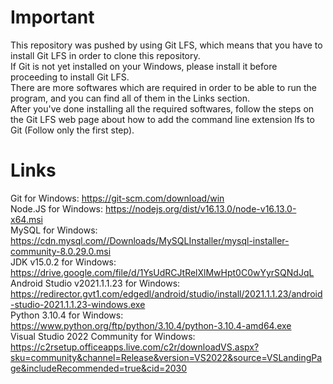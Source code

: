 # Important
This repository was pushed by using Git LFS, which means that you have to install Git LFS in order to clone this repository.
<br />
If Git is not yet installed on your Windows, please install it before proceeding to install Git LFS.
<br />
There are more softwares which are required in order to be able to run the program, and you can find all of them in the Links section.
<br />
After you've done installing all the required softwares, follow the steps on the Git LFS web page about how to add the command line extension lfs to Git (Follow only the first step).

# Links
Git for Windows: https://git-scm.com/download/win
<br />
Node.JS for Windows: https://nodejs.org/dist/v16.13.0/node-v16.13.0-x64.msi
<br />
MySQL for Windows: https://cdn.mysql.com//Downloads/MySQLInstaller/mysql-installer-community-8.0.29.0.msi
<br />
JDK v15.0.2 for Windows: https://drive.google.com/file/d/1YsUdRCJtRelXlMwHpt0C0wYyrSQNdJqL
<br />
Android Studio v2021.1.1.23 for Windows: https://redirector.gvt1.com/edgedl/android/studio/install/2021.1.1.23/android-studio-2021.1.1.23-windows.exe
<br />
Python 3.10.4 for Windows: https://www.python.org/ftp/python/3.10.4/python-3.10.4-amd64.exe
<br />
Visual Studio 2022 Community for Windows: https://c2rsetup.officeapps.live.com/c2r/downloadVS.aspx?sku=community&channel=Release&version=VS2022&source=VSLandingPage&includeRecommended=true&cid=2030